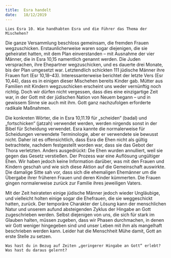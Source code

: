 ```yaml
---
title:  Esra handelt
date:   18/12/2019
---
```


`Lies Esra 10. Wie handhabten Esra und die Führer das Thema der Mischehen?`

Die ganze Versammlung beschloss gemeinsam, die fremden Frauen wegzuschicken. Erstaunlicherweise waren sogar diejenigen, die sie geheiratet hatten, mit dem Plan einverstanden – mit Ausnahme der vier Männer, die in Esra 10,15 namentlich genannt werden. Die Juden versprachen, ihre Ehepartner wegzuschicken, und es dauerte drei Monate, bis der Plan umgesetzt war. Letztendlich schickten 111 jüdische Männer ihre Frauen fort (Esr 10,18–43). Interessanterweise berichtet der letzte Vers (Esr 10,44), dass es in einigen dieser Mischehen bereits Kinder gab. Mütter aus Familien mit Kindern wegzuschicken erscheint uns weder vernünftig noch richtig. Doch wir dürfen nicht vergessen, dass dies eine einzigartige Zeit war, in der Gott mit der jüdischen Nation von Neuem begann – und in gewissem Sinne sie auch mit ihm. Gott ganz nachzufolgen erforderte radikale Maßnahmen.

Die konkreten Wörter, die in Esra 10,11.19 für „scheiden“ (badal) und „fortschicken“ (jatzah) verwendet werden, werden nirgends sonst in der Bibel für Scheidung verwendet. Esra kannte die normalerweise für Scheidungen verwendete Terminologie, aber er verwendete sie bewusst nicht. Daher ist es offensichtlich, dass Esra die Ehen nicht als gültig betrachtete, nachdem festgestellt worden war, dass sie das Gebot der Thora verletzten. Anders ausgedrückt: Die Ehen wurden annulliert, weil sie gegen das Gesetz verstießen. Der Prozess war eine Auflösung ungültiger Ehen. Wir haben jedoch keine Information darüber, was mit den Frauen und Kindern geschah und wie sich diese Aktion auf die Gemeinschaft auswirkte. Die damalige Sitte sah vor, dass sich die ehemaligen Ehemänner um die Übergabe ihrer früheren Frauen und deren Kinder kümmerten. Die Frauen gingen normalerweise zurück zur Familie ihres jeweiligen Vaters.

Mit der Zeit heirateten einige jüdische Männer jedoch wieder Ungläubige, und vielleicht holten einige sogar die Ehefrauen, die sie weggeschickt hatten, zurück. Der temporäre Charakter der Lösung kann der menschlichen Natur und unserem aufund absteigenden Zyklus der Hingabe an Gott zugeschrieben werden. Selbst diejenigen von uns, die sich für stark im Glauben halten, müssen zugeben, dass wir Phasen durchmachen, in denen wir Gott weniger hingegeben sind und unser Leben mit ihm als mangelhaft beschrieben werden kann. Leider hat die Menschheit Mühe damit, Gott an erste Stelle zu setzen.

`Was hast du in Bezug auf Zeiten „geringerer Hingabe an Gott“ erlebt? Was hast du daraus gelernt?`
